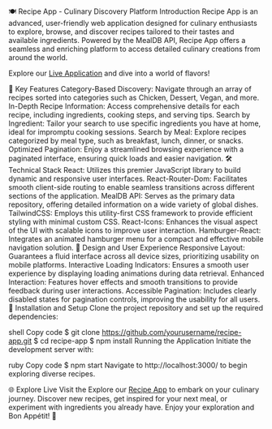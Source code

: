 🍽️ Recipe App - Culinary Discovery Platform
Introduction
Recipe App is an advanced, user-friendly web application designed for culinary enthusiasts to explore, browse, and discover recipes tailored to their tastes and available ingredients. Powered by the MealDB API, Recipe App offers a seamless and enriching platform to access detailed culinary creations from around the world.

Explore our [Live Application](https://recipe-finder-xi-teal.vercel.app/) and dive into a world of flavors!

🚀 Key Features
Category-Based Discovery: Navigate through an array of recipes sorted into categories such as Chicken, Dessert, Vegan, and more.
In-Depth Recipe Information: Access comprehensive details for each recipe, including ingredients, cooking steps, and serving tips.
Search by Ingredient: Tailor your search to use specific ingredients you have at home, ideal for impromptu cooking sessions.
Search by Meal: Explore recipes categorized by meal type, such as breakfast, lunch, dinner, or snacks.
Optimized Pagination: Enjoy a streamlined browsing experience with a paginated interface, ensuring quick loads and easier navigation.
🛠️ Technical Stack
React: Utilizes this premier JavaScript library to build dynamic and responsive user interfaces.
React-Router-Dom: Facilitates smooth client-side routing to enable seamless transitions across different sections of the application.
MealDB API: Serves as the primary data repository, offering detailed information on a wide variety of global dishes.
TailwindCSS: Employs this utility-first CSS framework to provide efficient styling with minimal custom CSS.
React-Icons: Enhances the visual aspect of the UI with scalable icons to improve user interaction.
Hamburger-React: Integrates an animated hamburger menu for a compact and effective mobile navigation solution.
🎨 Design and User Experience
Responsive Layout: Guarantees a fluid interface across all device sizes, prioritizing usability on mobile platforms.
Interactive Loading Indicators: Ensures a smooth user experience by displaying loading animations during data retrieval.
Enhanced Interaction: Features hover effects and smooth transitions to provide feedback during user interactions.
Accessible Pagination: Includes clearly disabled states for pagination controls, improving the usability for all users.
🔧 Installation and Setup
Clone the project repository and set up the required dependencies:

shell
Copy code
$ git clone https://github.com/yourusername/recipe-app.git
$ cd recipe-app
$ npm install
Running the Application
Initiate the development server with:

ruby
Copy code
$ npm start
Navigate to http://localhost:3000/ to begin exploring diverse recipes.

🌐 Explore Live
Visit the Explore our [ Recipe App](https://recipe-finder-xi-teal.vercel.app/) to embark on your culinary journey. Discover new recipes, get inspired for your next meal, or experiment with ingredients you already have. Enjoy your exploration and Bon Appétit! 🍴
